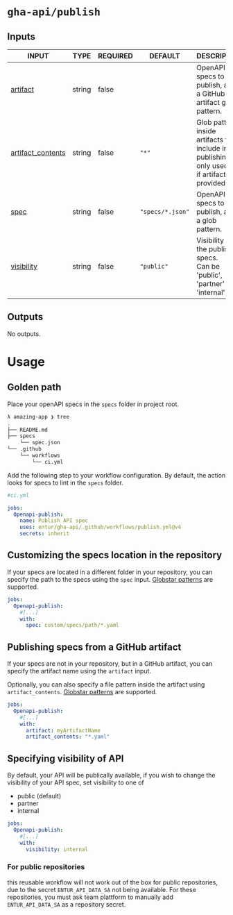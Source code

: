 # `gha-api/publish`

## Inputs

<!-- AUTO-DOC-INPUT:START - Do not remove or modify this section -->

|                                        INPUT                                        |  TYPE  | REQUIRED |     DEFAULT      |                                             DESCRIPTION                                             |
|-------------------------------------------------------------------------------------|--------|----------|------------------|-----------------------------------------------------------------------------------------------------|
|              <a name="input_artifact"></a>[artifact](#input_artifact)               | string |  false   |                  |                  OpenAPI specs to publish, as <br>a GitHub artifact glob pattern.                   |
| <a name="input_artifact_contents"></a>[artifact_contents](#input_artifact_contents) | string |  false   |      `"*"`       | Glob pattern inside artifacts to <br>include in publishing, only used <br>if artifact is provided.  |
|                    <a name="input_spec"></a>[spec](#input_spec)                     | string |  false   | `"specs/*.json"` |                          OpenAPI specs to publish, as <br>a glob pattern.                           |
|           <a name="input_visibility"></a>[visibility](#input_visibility)            | string |  false   |    `"public"`    |        Visibility of the published specs. <br>Can be 'public', 'partner' or <br>'internal'.         |

<!-- AUTO-DOC-INPUT:END -->

## Outputs

<!-- AUTO-DOC-OUTPUT:START - Do not remove or modify this section -->
No outputs.
<!-- AUTO-DOC-OUTPUT:END -->

# Usage

## Golden path

Place your openAPI specs in the `specs` folder in project root.

```sh
λ amazing-app ❯ tree
.
├── README.md
├── specs
    └── spec.json
└── .github
    └── workflows
        └── ci.yml
```

Add the following step to your workflow configuration. By default, the action looks for specs to lint in the `specs` folder.

```yml
#ci.yml

jobs:
  Openapi-publish:
    name: Publish API spec
    uses: entur/gha-api/.github/workflows/publish.yml@v4
    secrets: inherit
```

## Customizing the specs location in the repository

If your specs are located in a different folder in your repository, you can specify the path to the specs using the `spec` input.
[Globstar patterns](https://www.linuxjournal.com/content/globstar-new-bash-globbing-option) are supported.

```yml
jobs:
  Openapi-publish:
    #[...]
    with:
      spec: custom/specs/path/*.yaml
```

## Publishing specs from a GitHub artifact

If your specs are not in your repository, but in a GitHub artifact, you can specify the artifact name using the `artifact` input.

Optionally, you can also specify a file pattern inside the artifact using `artifact_contents`. [Globstar patterns](https://www.linuxjournal.com/content/globstar-new-bash-globbing-option) are supported.

```yml
jobs:
  Openapi-publish:
    #[...]
    with:
      artifact: myArtifactName
      artifact_contents: "*.yaml"
```

## Specifying visibility of API

By default, your API will be publically available, if you wish to change the visibility of your API spec, set visibility to one of

- public (default)
- partner
- internal

```yml
jobs:
  Openapi-publish:
    #[...]
    with:
      visibility: internal
```

### For public repositories

this reusable workflow will not work out of the box for public repositories, due to the secret `ENTUR_API_DATA_SA` not being available.
For these repositories, you must ask team plattform to manually add `ENTUR_API_DATA_SA` as a repository secret.

